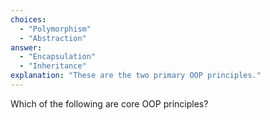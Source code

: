 ```yaml
---
choices:
  - "Polymorphism"
  - "Abstraction"
answer:
  - "Encapsulation"
  - "Inheritance"
explanation: "These are the two primary OOP principles."
---
```


Which of the following are core OOP principles?
